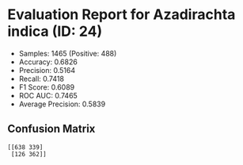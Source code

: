 # Evaluation Report for Azadirachta indica (ID: 24)
- Samples: 1465 (Positive: 488)
- Accuracy: 0.6826
- Precision: 0.5164
- Recall: 0.7418
- F1 Score: 0.6089
- ROC AUC: 0.7465
- Average Precision: 0.5839

## Confusion Matrix
```
[[638 339]
 [126 362]]
```